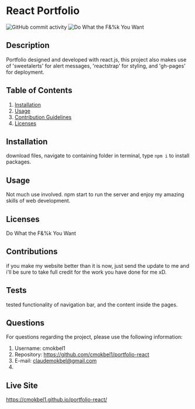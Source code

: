
  # React Portfolio
  ![GitHub commit activity](https://img.shields.io/github/commit-activity/m/cmokbel1/portfolio-react)
  ![Do What the F&%k You Want](https://img.shields.io/badge/Licence-Do%20What%20The%20F%26%25k%20You%20Want-green
)


  ## Description 
  Portfolio designed and developed with react.js,  this project also makes use of 'sweetalerts' for alert messages, 'reactstrap' for styling, and 'gh-pages' for deployment.

  ## Table of Contents
  1. [Installation](#Installation)
  2. [Usage](#Usage)
  3. [Contribution Guidelines](#Contributions)
  4. [Licenses](#Licenses)
      
  ## Installation
  download files, navigate to containing folder in terminal, type `npm i` to install packages.

  ## Usage
  Not much use involved. npm start to run the server and enjoy my amazing skills of web development.

  ## Licenses
  Do What the F&%k You Want

  ## Contributions
  if you make my website better than it is now, just send the update to me and i'll be sure to take full credit for the work you have done for me xD.

  ## Tests
  tested functionality of navigation bar, and the content inside the pages.

  ## Questions
   For questions regarding the project, please use the following information:
  1. Username: cmokbel1
  2. Repository: https://github.com/cmokbel1/portfolio-react
  3. E-mail: claudemokbel@gmail.com
  4. 
## Live Site
https://cmokbel1.github.io/portfolio-react/
